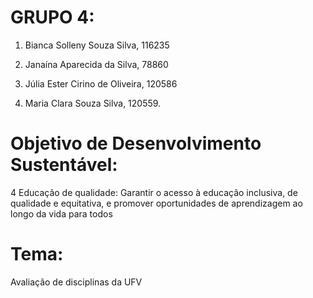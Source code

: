 # **GRUPO 4:**

1. Bianca Solleny Souza Silva, 116235 

2. Janaína Aparecida da Silva, 78860

3. Júlia Ester Cirino de Oliveira, 120586

4. Maria Clara Souza Silva, 120559.

# **Objetivo de Desenvolvimento Sustentável:**

4 Educação de qualidade: Garantir o acesso à educação inclusiva, de qualidade e equitativa, e promover oportunidades de aprendizagem ao longo da vida para todos

# **Tema:** 

Avaliação de disciplinas da UFV
